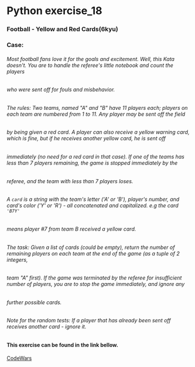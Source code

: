 # Python exercise_18
### Football - Yellow and Red Cards(6kyu)



### Case:
###### Most football fans love it for the goals and excitement. Well, this Kata doesn't. You are to handle the referee's little notebook and count the players
###### who were sent off for fouls and misbehavior.
###### The rules: Two teams, named "A" and "B" have 11 players each; players on each team are numbered from 1 to 11. Any player may be sent off the field
###### by being given a red card. A player can also receive a yellow warning card, which is fine, but if he receives another yellow card, he is sent off
###### immediately (no need for a red card in that case). If one of the teams has less than 7 players remaining, the game is stopped immediately by the
###### referee, and the team with less than 7 players loses.
###### A ``` card ``` is a string with the team's letter ('A' or 'B'), player's number, and card's color ('Y' or 'R') - all concatenated and capitalized. e.g the card ``` 'B7Y' ```
###### means player #7 from team B received a yellow card.
###### The task: Given a list of cards (could be empty), return the number of remaining players on each team at the end of the game (as a tuple of 2 integers,
###### team "A" first). If the game was terminated by the referee for insufficient number of players, you are to stop the game immediately, and ignore any
###### further possible cards.
###### Note for the random tests: If a player that has already been sent off receives another card - ignore it.

#### This exercise can be found in the link bellow.
[CodeWars](https://www.codewars.com/kata/5cde4e3f52910d00130dc92c/python)
